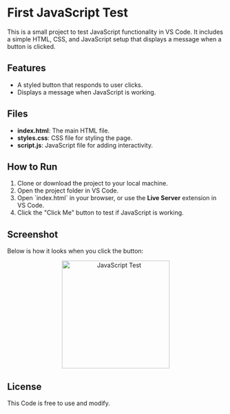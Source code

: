 # First JavaScript Test

This is a small project to test JavaScript functionality in VS Code. It includes a simple HTML, CSS, and JavaScript setup that displays a message when a button is clicked.

## Features
- A styled button that responds to user clicks.
- Displays a message when JavaScript is working.

## Files
- **index.html**: The main HTML file.
- **styles.css**: CSS file for styling the page.
- **script.js**: JavaScript file for adding interactivity.

## How to Run
1. Clone or download the project to your local machine.
2. Open the project folder in VS Code.
3. Open \`index.html\` in your browser, or use the **Live Server** extension in VS Code.
4. Click the \"Click Me\" button to test if JavaScript is working.

## Screenshot
Below is how it looks when you click the button:

<p align="center">
<img src="https://github.com/user-attachments/assets/bf266e5c-3b26-4c68-ba52-61ece285d811"alt="JavaScript Test" width="250">
</p>

## License
This Code is free to use and modify.
